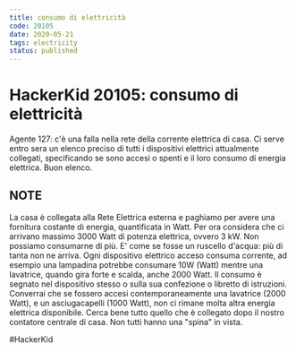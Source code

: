 ```yaml
---
title: consumo di elettricità
code: 20105
date: 2020-05-21
tags: electricity
status: published
---
```

# HackerKid 20105: consumo di elettricità

Agente 127: c'è una falla nella rete della corrente elettrica di casa.
Ci serve entro sera un elenco preciso di tutti i dispositivi elettrici attualmente collegati, specificando se sono accesi o spenti e il loro consumo di energia elettrica.
Buon elenco.

## NOTE
La casa è collegata alla Rete Elettrica esterna e paghiamo per avere una fornitura costante di energia, quantificata in Watt.
Per ora considera che ci arrivano massimo 3000 Watt di potenza elettrica, ovvero 3 kW.
Non possiamo consumarne di più. E' come se fosse un ruscello d'acqua: più di tanta non ne arriva.
Ogni dispositivo elettrico acceso consuma corrente, ad esempio una lampadina potrebbe consumare 10W (Watt) mentre una lavatrice, quando gira forte e scalda, anche 2000 Watt.
Il consumo è segnato nel dispositivo stesso o sulla sua confezione o libretto di istruzioni.
Converrai che se fossero accesi contemporaneamente una lavatrice (2000 Watt), e un asciugacapelli (1000 Watt), non ci rimane molta altra energia elettrica disponibile.
Cerca bene tutto quello che è collegato dopo il nostro contatore centrale di casa. Non tutti hanno una "spina" in vista.

#HackerKid